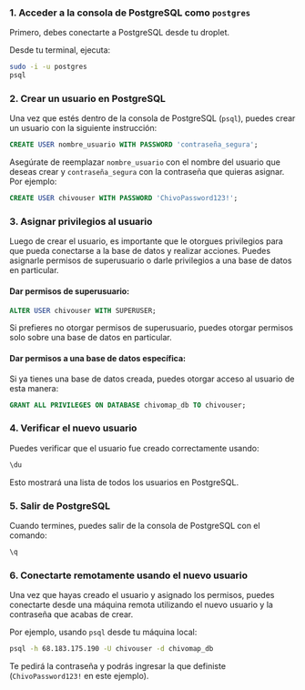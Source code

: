 ### 1. **Acceder a la consola de PostgreSQL como `postgres`**
Primero, debes conectarte a PostgreSQL desde tu droplet.

Desde tu terminal, ejecuta:
```bash
sudo -i -u postgres
psql
```

### 2. **Crear un usuario en PostgreSQL**
Una vez que estés dentro de la consola de PostgreSQL (`psql`), puedes crear un usuario con la siguiente instrucción:

```sql
CREATE USER nombre_usuario WITH PASSWORD 'contraseña_segura';
```

Asegúrate de reemplazar `nombre_usuario` con el nombre del usuario que deseas crear y `contraseña_segura` con la contraseña que quieras asignar. Por ejemplo:

```sql
CREATE USER chivouser WITH PASSWORD 'ChivoPassword123!';
```

### 3. **Asignar privilegios al usuario**
Luego de crear el usuario, es importante que le otorgues privilegios para que pueda conectarse a la base de datos y realizar acciones. Puedes asignarle permisos de superusuario o darle privilegios a una base de datos en particular.

#### Dar permisos de superusuario:
```sql
ALTER USER chivouser WITH SUPERUSER;
```

Si prefieres no otorgar permisos de superusuario, puedes otorgar permisos solo sobre una base de datos en particular.

#### Dar permisos a una base de datos específica:
Si ya tienes una base de datos creada, puedes otorgar acceso al usuario de esta manera:

```sql
GRANT ALL PRIVILEGES ON DATABASE chivomap_db TO chivouser;
```

### 4. **Verificar el nuevo usuario**
Puedes verificar que el usuario fue creado correctamente usando:

```sql
\du
```

Esto mostrará una lista de todos los usuarios en PostgreSQL.

### 5. **Salir de PostgreSQL**
Cuando termines, puedes salir de la consola de PostgreSQL con el comando:

```sql
\q
```

### 6. **Conectarte remotamente usando el nuevo usuario**
Una vez que hayas creado el usuario y asignado los permisos, puedes conectarte desde una máquina remota utilizando el nuevo usuario y la contraseña que acabas de crear.

Por ejemplo, usando `psql` desde tu máquina local:

```bash
psql -h 68.183.175.190 -U chivouser -d chivomap_db
```

Te pedirá la contraseña y podrás ingresar la que definiste (`ChivoPassword123!` en este ejemplo).
